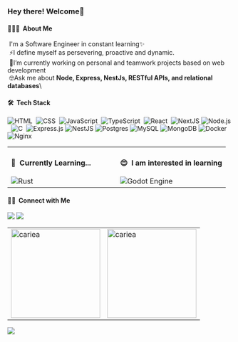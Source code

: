<h3>Hey there! Welcome👋</h3>

#### 👨🏻‍💻 &nbsp;About Me

  &nbsp;I'm a Software Engineer in constant learning✨\
  &nbsp;⚡I define myself as persevering, proactive and dynamic.\
  &nbsp;🔭I’m currently working on personal and teamwork projects based on web development\
  &nbsp;🤓Ask me about **Node, Express, NestJs, RESTful APIs, and relational databases**\


#### 🛠 &nbsp;Tech Stack

![HTML](https://img.shields.io/badge/-HTML-05122A?style=for-the-badge&logo=HTML5)&nbsp;
![CSS](https://img.shields.io/badge/-CSS-05122A?style=for-the-badge&logo=CSS3&logoColor=1572B6)&nbsp;
![JavaScript](https://img.shields.io/badge/-JavaScript-05122A?style=for-the-badge&logo=javascript)&nbsp;
![TypeScript](https://img.shields.io/badge/-TypeScript-05122A?style=for-the-badge&logo=typescript)&nbsp;
![React](https://img.shields.io/badge/-React-05122A?style=for-the-badge&logo=react)&nbsp;
![NextJS](https://img.shields.io/badge/Next-black?style=for-the-badge&logo=next.js&logoColor=white)
![Node.js](https://img.shields.io/badge/-Node.js-05122A?style=for-the-badge&logo=node.js)&nbsp;
![C](https://img.shields.io/badge/-C-05122A?style=for-the-badge&logo=C&logoColor=A8B9CC)&nbsp;
![Express.js](https://img.shields.io/badge/express.js-%23404d59.svg?style=for-the-badge&logo=express&logoColor=%2361DAFB)
![NestJS](https://img.shields.io/badge/nestjs-%23E0234E.svg?style=for-the-badge&logo=nestjs&logoColor=white)
![Postgres](https://img.shields.io/badge/postgres-%23316192.svg?style=for-the-badge&logo=postgresql&logoColor=white)
![MySQL](https://img.shields.io/badge/mysql-4479A1.svg?style=for-the-badge&logo=mysql&logoColor=white)
![MongoDB](https://img.shields.io/badge/MongoDB-%234ea94b.svg?style=for-the-badge&logo=mongodb&logoColor=white)
![Docker](https://img.shields.io/badge/docker-%230db7ed.svg?style=for-the-badge&logo=docker&logoColor=white)
![Nginx](https://img.shields.io/badge/nginx-%23009639.svg?style=for-the-badge&logo=nginx&logoColor=white)

<table>
  <tr>
    <td valign="top" width="50%" style="border-width: 0;">
      <div>
        <h4>📝 &nbsp;Currently Learning...</h4>
        <img src="https://img.shields.io/badge/rust-%23000000.svg?style=for-the-badge&logo=rust&logoColor=white" alt="Rust">
      </div>
    </td>
    <td valign="top" width="50%">  
      <div>
        <h4>😍 &nbsp;I am interested in learning</h4>
        <img src="https://img.shields.io/badge/GODOT-%23FFFFFF.svg?style=for-the-badge&logo=godot-engine" alt="Godot Engine">
      </div>
    </td>
  </tr>
</table>



#### 🤝🏻 &nbsp;Connect with Me

<p>
<a href="https://www.linkedin.com/in/carmelo-naim-542b81280/"><img src="https://img.shields.io/badge/-Carmelo%20Naim-0077B5?style=flat-square&logo=Linkedin&logoColor=white"/></a>
<a href="mailto:cnaim.dev@gmail.com"><img src="https://img.shields.io/badge/-cnaim.dev@gmail.com-D14836?style=flat-square&logo=Gmail&logoColor=white"/></a>
</p>

<table><tr><td valign="top" width="50%">
<img src="https://github-readme-stats.vercel.app/api?username=cariea&show_icons=true&locale=en&theme=dracula" alt="cariea" style="height: 200px; width: auto;">
</td><td valign="top" width="50%">
<img src="https://github-readme-stats.vercel.app/api/top-langs/?username=cariea&layout=compact&theme=dracula" alt="cariea" style="height: 200px; width: auto;">
</td></tr></table>

<img src="https://komarev.com/ghpvc/?username=cariea&style=flat-square"/>
